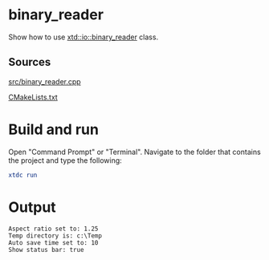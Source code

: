 # binary_reader

Show how to use [xtd::io::binary_reader](../../../../src/xtd.core/include/xtd/io/binary_reader.h) class.

## Sources

[src/binary_reader.cpp](src/binary_reader.cpp)

[CMakeLists.txt](CMakeLists.txt)

# Build and run

Open "Command Prompt" or "Terminal". Navigate to the folder that contains the project and type the following:

```cmake
xtdc run
```

# Output

```
Aspect ratio set to: 1.25
Temp directory is: c:\Temp
Auto save time set to: 10
Show status bar: true
```
